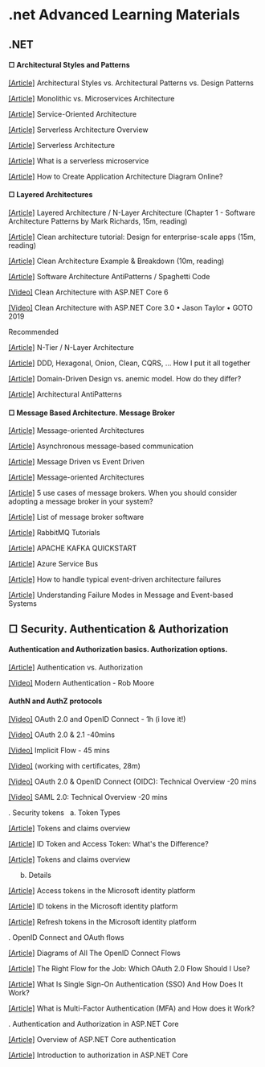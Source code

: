 ﻿# .net Advanced Learning Materials

## .NET
####  □ Architectural Styles and Patterns

[[Article]](https://herbertograca.com/2017/07/28/architectural-styles-vs-architectural-patterns-vs-design-patterns/) Architectural Styles vs. Architectural Patterns vs. Design Patterns

[[Article]](https://articles.microservices.com/monolithic-vs-microservices-architecture-5c4848858f59) Monolithic vs. Microservices Architecture 

[[Article]](https://www.ibm.com/topics/soa) Service-Oriented Architecture 

[[Article]](https://www.datadoghq.com/knowledge-center/serverless-architecture/#:~:text=Any%20user%20activity%20that%20triggers,a%20chain%20of%20serverless%20functions.) Serverless Architecture Overview

[[Article]](https://martinfowler.com/articles/serverless.html) Serverless Architecture

[[Article]](https://www.cloudflare.com/learning/serverless/glossary/serverless-microservice/) What is a serverless microservice

[[Article]](https://geekflare.com/create-application-architecture-diagram/) How to Create Application Architecture Diagram Online? 

####  □ Layered Architectures

[[Article]](https://www.oreilly.com/library/view/software-architecture-patterns/9781491971437/ch01.html) Layered Architecture / N-Layer Architecture (Chapter 1 - Software Architecture Patterns by Mark Richards, 15m, reading)

[[Article]](https://www.educative.io/blog/clean-architecture-tutorial) ﻿Clean architecture tutorial: Design for enterprise-scale apps (15m, reading)

[[Article]](https://codeopinion.com/clean-architecture-example-breakdown/) Clean Architecture Example & Breakdown (10m, reading)

[[Article]](https://sourcemaking.com/antipatterns/software-architecture-antipatterns) Software Architecture AntiPatterns / Spaghetti Code

[[Video]](https://www.youtube.com/watch?v=lkmvnjypENw&ab_channel=dotnet) Clean Architecture with ASP.NET Core 6

[[Video]](https://www.youtube.com/watch?v=dK4Yb6-LxAk&ab_channel=GOTOConferences) Clean Architecture with ASP.NET Core 3.0 • Jason Taylor • GOTO 2019

Recommended

[[Article]](https://www.linkedin.com/pulse/n-tier-n-layer-architecture-swapnil-baxi/) N-Tier / N-Layer Architecture

[[Article]](https://herbertograca.com/2017/11/16/explicit-architecture-01-ddd-hexagonal-onion-clean-cqrs-how-i-put-it-all-together/) DDD, Hexagonal, Onion, Clean, CQRS, … How I put it all together

[[Article]](https://blog.pragmatists.com/domain-driven-design-vs-anemic-model-how-do-they-differ-ffdee9371a86) Domain-Driven Design vs. anemic model. How do they differ?

[[Article]](https://aslanovmustafa.medium.com/architectural-antipatterns-488c39342595) Architectural AntiPatterns


####  □ Message Based Architecture. Message Broker

[[Article]](https://www.geeksforgeeks.org/what-is-message-oriented-middleware-mom/) Message-oriented Architectures

[[Article]](https://learn.microsoft.com/en-us/dotnet/architecture/microservices/architect-microservice-container-applications/asynchronous-message-based-communication) Asynchronous message-based communication

[[Article]](https://developer.lightbend.com/docs/akka-guide/concepts/message-driven-event-driven.html) Message Driven vs Event Driven

[[Article]](https://www.ibm.com/topics/message-brokers) Message-oriented Architectures

[[Article]](https://tsh.io/blog/message-broker/) 5 use cases of message brokers. When you should consider adopting a message broker in your system?

[[Article]](https://en.wikipedia.org/wiki/Message_broker#List_of_message_broker_software) List of message broker software

[[Article]](https://www.rabbitmq.com/getstarted.html) RabbitMQ Tutorials

[[Article]](https://kafka.apache.org/quickstart) APACHE KAFKA QUICKSTART

[[Article]](https://learn.microsoft.com/en-us/azure/service-bus-messaging/service-bus-messaging-overview) Azure Service Bus

[[Article]](https://www.techtarget.com/searchapparchitecture/tip/How-to-handle-typical-event-driven-architecture-failures) How to handle typical event-driven architecture failures

[[Article]](https://multithreaded.stitchfix.com/blog/2017/08/21/handling-messaging-failures/) Understanding Failure Modes in Message and Event-based Systems


##  □ Security. Authentication & Authorization
####  Authentication and Authorization basics. Authorization options.

[[Article]](https://auth0.com/docs/get-started/identity-fundamentals/authentication-and-authorization) Authentication vs. Authorization

[[Video]](https://www.youtube.com/watch?v=X6a9bjNutEw&ab_channel=NDCConferences) Modern Authentication - Rob Moore

####  AuthN and AuthZ protocols 

[[Video]](https://www.youtube.com/watch?v=996OiexHze0&ab_channel=OktaDev)  OAuth 2.0 and OpenID Connect - 1h (i love it!)

[[Video]](https://www.youtube.com/watch?v=ikS1gdZQXrc&ab_channel=RawCoding)  OAuth 2.0 & 2.1 -40mins

[[Video]](https://www.youtube.com/watch?v=WQM_3Mm1Ewo&ab_channel=RawCoding)  Implicit Flow - 45 mins

[[Video]](https://www.youtube.com/watch?v=gnUM3cB3_co&ab_channel=RawCoding)  (working with certificates, 28m) 

[[Video]](https://www.youtube.com/watch?v=rTzlF-U9Y6Y&ab_channel=VMwareEnd-UserComputing)  OAuth 2.0 & OpenID Connect (OIDC): Technical Overview -20 mins

[[Video]](https://www.youtube.com/watch?v=SvppXbpv-5k&ab_channel=VMwareEnd-UserComputing)  SAML 2.0: Technical Overview -20 mins

. Security tokens 
     a. Token Types 

 [[Article]](https://learn.microsoft.com/en-us/entra/identity-platform/security-tokens) Tokens and claims overview

 [[Article]](https://auth0.com/blog/id-token-access-token-what-is-the-difference/) ID Token and Access Token: What's the Difference?

 [[Article]](https://learn.microsoft.com/en-us/entra/identity-platform/security-tokens) Tokens and claims overview

      b. Details 

 [[Article]](https://learn.microsoft.com/en-us/entra/identity-platform/access-tokens) Access tokens in the Microsoft identity platform

 [[Article]](https://learn.microsoft.com/en-us/entra/identity-platform/id-tokens) ID tokens in the Microsoft identity platform

 [[Article]](https://learn.microsoft.com/en-us/entra/identity-platform/refresh-tokens) Refresh tokens in the Microsoft identity platform

. OpenID Connect and OAuth flows  

 [[Article]](https://darutk.medium.com/diagrams-of-all-the-openid-connect-flows-6968e3990660) Diagrams of All The OpenID Connect Flows

 [[Article]](https://dzone.com/articles/the-right-flow-for-the-job-which-oauth-20-flow-sho) The Right Flow for the Job: Which OAuth 2.0 Flow Should I Use?

 [[Article]](https://auth0.com/blog/what-is-and-how-does-single-sign-on-work/) What Is Single Sign-On Authentication (SSO) And How Does It Work?

 [[Article]](https://www.rsa.com/multi-factor-authentication/what-is-mfa/) What is Multi-Factor Authentication (MFA) and How does it Work?

. Authentication and Authorization in ASP.NET Core 

 [[Article]](https://learn.microsoft.com/en-us/aspnet/core/security/authentication/?view=aspnetcore-8.0) Overview of ASP.NET Core authentication

 [[Article]](https://learn.microsoft.com/en-us/aspnet/core/security/authorization/introduction?view=aspnetcore-8.0) Introduction to authorization in ASP.NET Core















      























